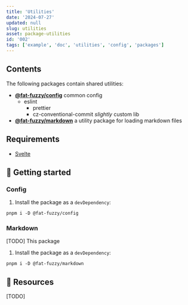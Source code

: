 ```yaml
---
title: 'Utilities'
date: '2024-07-27'
updated: null
slug: utilities
asset: package-utilities
id: '002'
tags: ['example', 'doc', 'utilities', 'config', 'packages']
---
```


## Contents

The following packages contain shared utilities:

- **[@fat-fuzzy/config](https://github.com/fat-fuzzy/rocks/tree/main/packages/config)** common config
  - eslint
    - prettier
    - cz-conventional-commit _slightly_ custom lib
- **[@fat-fuzzy/markdown](https://github.com/fat-fuzzy/rocks/tree/main/packages/markdown)** a utility package for loading markdown files

## Requirements

- [Svelte](https://svelte.dev/)

## 🚧 Getting started

### Config

1. Install the package as a `devDependency`:

 ```shell
 pnpm i -D @fat-fuzzy/config
 ```

### Markdown

[TODO] This package

1. Install the package as a `devDependency`:

 ```shell
 pnpm i -D @fat-fuzzy/markdown
 ```

## 🚧 Resources

[TODO]

